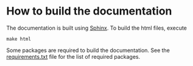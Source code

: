 # How to build the documentation

The documentation is built using [Sphinx](https://www.sphinx-doc.org/en/master/). To build the html files, execute

```shell   
make html
```

Some packages are required to build the documentation. See the [requirements.txt](requirements.txt) file for the 
list of required packages.